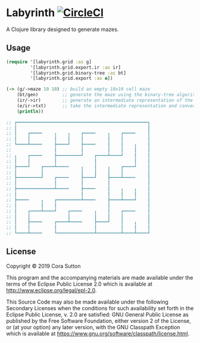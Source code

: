 # Labyrinth [![CircleCI](https://circleci.com/gh/corasaurus-hex/labyrinth.svg?style=svg)](https://circleci.com/gh/corasaurus-hex/labyrinth)

A Clojure library designed to generate mazes.

## Usage

``` clojure
(require '[labyrinth.grid :as g]
         '[labyrinth.grid.export.ir :as ir]
         '[labyrinth.grid.binary-tree :as bt]
         '[labyrinth.grid.export :as e])

(-> (g/->maze 10 10) ;; build an empty 10x10 cell maze
    (bt/gen)         ;; generate the maze using the binary-tree algorithm
    (ir/->ir)        ;; generate an intermediate representation of the maze for exporting
    (e/ir->txt)      ;; take the intermediate representation and convert it to txt
    (println))

;; ┏━━━━━━━━━━━━━━━━━━━━━━━━━━━━━━━━━━━━━━━━━━━━━━━━━┓
;; ┃                                                 ┃
;; ┃    ┏━━━━╸    ╻    ╻    ┏━━━━╸    ╻    ┏━━━━╸    ┃
;; ┃    ┃         ┃    ┃    ┃         ┃    ┃         ┃
;; ┗━━━━┻━━━━╸    ┣━━━━┛    ┣━━━━╸    ┃    ┃    ╻    ┃
;;                ┃         ┃         ┃    ┃    ┃    ┃
;; ╻    ┏━━━━╸    ┣━━━━━━━━━┛    ┏━━━━┻━━━━┛    ┃    ┃
;; ┃    ┃         ┃              ┃              ┃    ┃
;; ┣━━━━┛    ┏━━━━┻━━━━╸    ╻    ┃    ╻    ┏━━━━┛    ┃
;; ┃         ┃              ┃    ┃    ┃    ┃         ┃
;; ┣━━━━━━━━━┛    ┏━━━━╸    ┣━━━━┛    ┣━━━━┻━━━━╸    ┃
;; ┃              ┃         ┃         ┃              ┃
;; ┣━━━━━━━━━━━━━━┻━━━━╸    ┣━━━━╸    ┃    ╻    ╻    ┃
;; ┃                        ┃         ┃    ┃    ┃    ┃
;; ┣━━━━╸    ╻    ┏━━━━━━━━━┻━━━━╸    ┣━━━━┻━━━━┛    ┃
;; ┃         ┃    ┃                   ┃              ┃
;; ┃    ┏━━━━┻━━━━┛    ┏━━━━╸    ╻    ┃    ┏━━━━╸    ┃
;; ┃    ┃              ┃         ┃    ┃    ┃         ┃
;; ┃    ┣━━━━╸    ┏━━━━┻━━━━╸    ┣━━━━┛    ┃    ╻    ┃
;; ┃    ┃         ┃              ┃         ┃    ┃    ┃
;; ┗━━━━┻━━━━╸    ┗━━━━━━━━━━━━━━┻━━━━━━━━━┻━━━━┻━━━━┛
```

## License

Copyright © 2019 Cora Sutton

This program and the accompanying materials are made available under the
terms of the Eclipse Public License 2.0 which is available at
http://www.eclipse.org/legal/epl-2.0.

This Source Code may also be made available under the following Secondary
Licenses when the conditions for such availability set forth in the Eclipse
Public License, v. 2.0 are satisfied: GNU General Public License as published by
the Free Software Foundation, either version 2 of the License, or (at your
option) any later version, with the GNU Classpath Exception which is available
at https://www.gnu.org/software/classpath/license.html.

